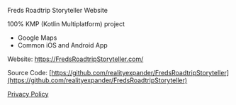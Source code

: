 
Freds Roadtrip Storyteller Website

100% KMP (Kotlin Multiplatform) project
- Google Maps
- Common iOS and Android App

Website: https://FredsRoadtripStoryteller.com/


Source Code: [https://github.com/realityexpander/FredsRoadtripStoryteller](https://github.com/realityexpander/FredsRoadtripStoryteller)

[Privacy Policy](https://realityexpander.github.io/FredsRoadtripStorytellerWebsite/privacy-policy.html)
